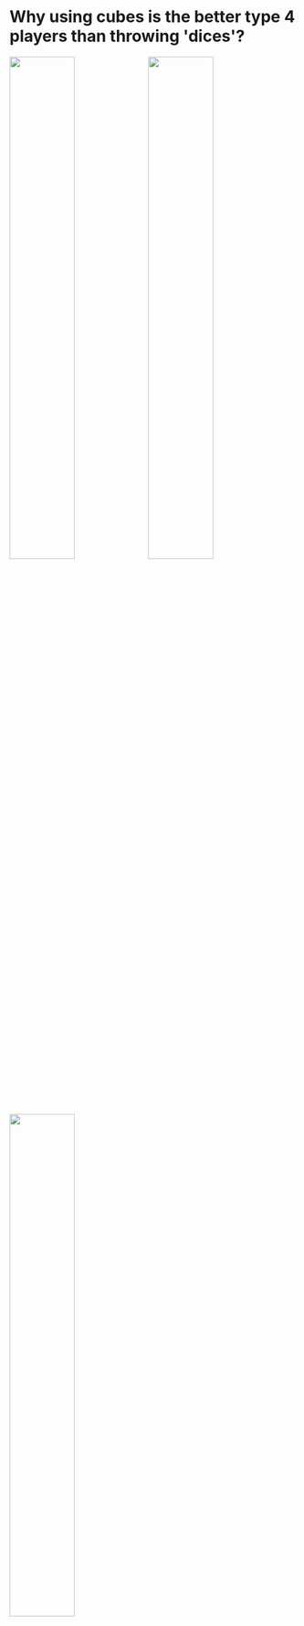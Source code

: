 # Why using cubes is the better type 4 players than throwing 'dices'?
<div>
<img width="47.5%" src="https://github.com/scifiltr/QuantumGrid/blob/main/cubes/QuantumCube_ChessDocker.png"></img>
<img width="47.5%" src="https://github.com/scifiltr/QuantumGrid/blob/main/cubes/QuantumCube_Gothello_white.png"></img>
<img width="47.5%" src="https://github.com/scifiltr/QuantumGrid/blob/main/cubes/QuantumCube_Docks.png"></img>
</div>
